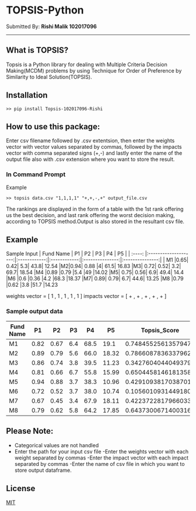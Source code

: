 # TOPSIS-Python

Submitted By: **Rishi Malik 102017096**

---

## What is TOPSIS?
Topsis is a Python library for dealing with Multiple Criteria Decision Making(MCDM) problems by using Technique for Order of Preference by Similarity to Ideal Solution(TOPSIS).

## Installation
```
>> pip install Topsis-102017096-Rishi
```

## How to use this package:
Enter csv filename followed by .csv extentsion, then enter the weights vector with vector values separated by commas, followed by the impacts vector with comma separated signs (+,-) and lastly enter the name of the output file also with .csv extension where you want to store the result.

### In Command Prompt
Example
```
>> topsis data.csv "1,1,1,1" "+,+,-,+" output_file.csv
```
The rankings are displayed in the form of a table with the 1st rank offering us the best decision, and last rank offering the worst decision making, according to TOPSIS method.Output is also stored in the resultant csv file.

## Example
Sample Input
| Fund Name  | P1 | P2 | P3  | P4 | P5 |
| :----: |:--------------------:|:------------:|:------------:|:---------------:|:---------------:|
| M1 |0.65|	0.42|	5.3|	43.8|	12.54
|M2|0.94|	0.88	|4|	61.5|	16.83
|M3|	0.72|	0.52|	3.2|	69.7|	18.54
|M4	|0.89	|0.79	|5.4	|49	|14.02
|M5|	0.75|	0.56|	6.9|	49.4|	14.4
|M6	|0.6	|0.36	|4.2	|68.3	|18.37
|M7|	0.89|	0.79|	6.7|	44.6|	13.25
|M8	|0.79	|0.62	|3.8	|51.7	|14.23

weights vector = [ 1 , 1 , 1 , 1 , 1 ]
impacts vector = [ + , + , + , + , + ]

### Sample output data


Fund Name|P1|P2|P3|P4|P5|Topsis\_Score|Rank
-----|-----|-----|-----|-----|-----|-----|-----
M1|0.82|0.67|6.4|68.5|19.1|0.7484552561357947|2
M2|0.89|0.79|5.6|66.0|18.32|0.7866087836337962|1
M3|0.86|0.74|3.8|39.5|11.23|0.3427604044049379|7
M4|0.81|0.66|6.7|55.8|15.99|0.6504458146181358|3
M5|0.94|0.88|3.7|38.3|10.96|0.42910938170387014|5
M6|0.72|0.52|3.7|38.0|10.74|0.10560109314491806|8
M7|0.67|0.45|3.4|67.9|18.11|0.42237228179660335|6
M8|0.79|0.62|5.8|64.2|17.85|0.6437300671400316|4

## Please Note:
* Categorical values are not handled
* Enter the path for your input csv file
-Enter the weights vector with each weight separated by commas
-Enter the impact vector with each impact separated by commas
-Enter the name of csv file in which you want to store output dataframe.

## License
[MIT](https://choosealicense.com/licenses/mit/)